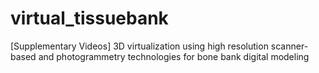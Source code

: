 # virtual_tissuebank
[Supplementary Videos] 3D virtualization using high resolution scanner-based and photogrammetry technologies for bone bank digital modeling

